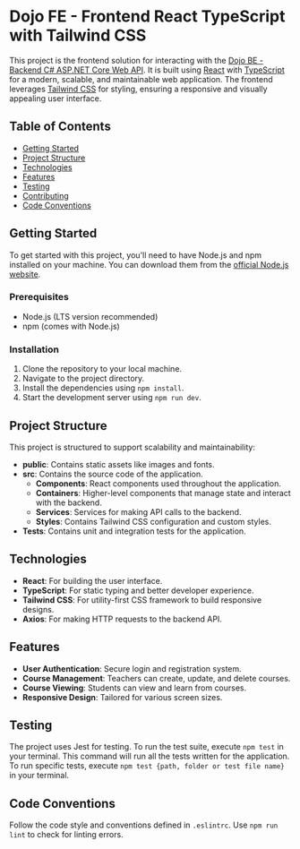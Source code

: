 # Dojo FE - Frontend React TypeScript with Tailwind CSS

This project is the frontend solution for interacting with the
[Dojo BE - Backend C# ASP.NET Core Web API](https://github.com/InFiNet-Code-AB/Dojo-BE). It is built using
[React](https://react.dev/) with [TypeScript](https://www.typescriptlang.org/) for a modern, scalable, and maintainable
web application. The frontend leverages [Tailwind CSS](https://tailwindcss.com/) for styling, ensuring a responsive
and visually appealing user interface.

## Table of Contents

- [Getting Started](#getting-started)
- [Project Structure](#project-structure)
- [Technologies](#technologies)
- [Features](#features)
- [Testing](#testing)
- [Contributing](#contributing)
- [Code Conventions](#code-conventions)

## Getting Started

To get started with this project, you'll need to have Node.js and npm installed on your machine. You can download them
from the [official Node.js website](https://nodejs.org/).

### Prerequisites

- Node.js (LTS version recommended)
- npm (comes with Node.js)

### Installation

1. Clone the repository to your local machine.
2. Navigate to the project directory.
3. Install the dependencies using `npm install`.
4. Start the development server using `npm run dev`.

## Project Structure

This project is structured to support scalability and maintainability:

- **public**: Contains static assets like images and fonts.
- **src**: Contains the source code of the application.
  - **Components**: React components used throughout the application.
  - **Containers**: Higher-level components that manage state and interact with the backend.
  - **Services**: Services for making API calls to the backend.
  - **Styles**: Contains Tailwind CSS configuration and custom styles.
- **Tests**: Contains unit and integration tests for the application.

## Technologies

- **React**: For building the user interface.
- **TypeScript**: For static typing and better developer experience.
- **Tailwind CSS**: For utility-first CSS framework to build responsive designs.
- **Axios**: For making HTTP requests to the backend API.

## Features

- **User Authentication**: Secure login and registration system.
- **Course Management**: Teachers can create, update, and delete courses.
- **Course Viewing**: Students can view and learn from courses.
- **Responsive Design**: Tailored for various screen sizes.

## Testing

The project uses Jest for testing. To run the test suite, execute `npm test` in your terminal. This command will run all
the tests written for the application. To run specific tests, execute `npm test {path, folder or test file name}` in your
terminal.

## Code Conventions

Follow the code style and conventions defined in `.eslintrc`. Use `npm run lint` to check for linting errors.
